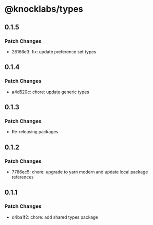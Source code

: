 # @knocklabs/types

## 0.1.5

### Patch Changes

- 26166e3: fix: update preference set types

## 0.1.4

### Patch Changes

- a4d520c: chore: update generic types

## 0.1.3

### Patch Changes

- Re-releasing packages

## 0.1.2

### Patch Changes

- 7786ec5: chore: upgrade to yarn modern and update local package references

## 0.1.1

### Patch Changes

- d4ba1f2: chore: add shared types package
